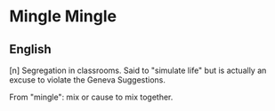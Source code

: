 # Mingle Mingle
## English

[n] Segregation in classrooms. Said to "simulate life" but is actually an excuse to violate the Geneva Suggestions.

From "mingle": mix or cause to mix together.